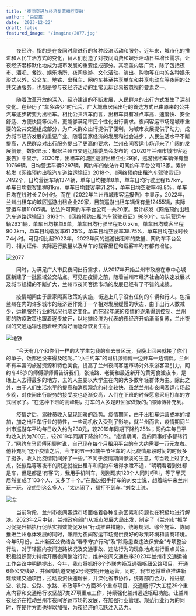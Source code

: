 ```yaml
---
title: '夜间交通与经济复苏相互交融'
author: '央豆嘉'
date: '2023-12-22'
draft: false
featured_image: '/imagine/2077.jpg'
---
```

&ensp;&ensp;&ensp;&ensp;夜经济，指的是在夜间时段进行的各种经济活动和服务。近年来，城市化的推进和人民生活方式的变化，替人们创造了对夜间消费和娱乐活动日益增长需求，让夜经济潜移默化地成为城市发展的重要组成部分。其涵盖内容广泛，除了包括夜市、酒吧、餐饮、娱乐场所、夜间旅游、文化活动、演出、购物等在内的各种娱乐形式以外，公交车、地铁、出租车、网约车甚至共享单车和共享电动车等夜间的公共交通服务，也都是参与夜经济活动的里常见却容易被忽视的要素之一。
<!--more-->
&ensp;&ensp;&ensp;&ensp;随着改革开放的深入，经济建设的不断发展，人民群众的出行方式发生了深刻变化。在经历了“车多路少”时代后，广大城市居民出行的首选方式已由原来的公共汽车逐步转变为出租车。相比公共汽车而言，出租车具有准点率高、速度快、安全舒适、方便快捷等优点，更能够满足市民个性化出行需求。夜间客运市场是城市重要的公共交通组成部分，为广大群众出行提供了便利，为城市发展提供了动力，成为城市经济发展的重要产业。随着国家经济的发展和社会进步，人民生活水平不断提高，人民群众对出行服务提出了更高的要求，兰州夜间客运市场迎来了广阔的发展前景。数据显示：根据兰州市交通运输委员会发布的《2020年兰州市城市客运报告》中显示，2020年，出租车的城区巡游出租企业29家，巡游出租车辆保有量10766辆，日均营运车辆9297辆，网约车的依法许可网约车平台公司13家。累计核发《网络预约出租汽车道路运输证》2018个、《网络预约出租汽车驾驶员证》7492个，日均营运车辆1374辆，单车日均接单8单，单车日均行驶里程157km，单车日均载客里程81km，单车日均载客率51.2%，单车日均空驶率48.8%，单车日均在线时长 7.9小时。而在《2022年兰州市城市客运报告》中显示，2022年，兰州出租车的城区巡游出租企业29家，目前巡游出租车辆保有量12455辆，实际营运车辆11005辆。依法许可网约车平台公司一共20家。累计核发《网络预约出租汽车道路运输证》3163个，《网络预约出租汽车驾驶员证》9890个，实际营运车辆2631辆，单车日均接单9单，单车日均行驶里程150.5km，单车日均载客里程90.3km，单车日均载客率61.25%，单车日均空驶率38.75%，单车日均在线时长 7.4小时。可见相比起2022年，2022年间的巡游出租车的数量、网约车平台公司、相关证件、实际运行数量以及单车的载客里程和载客率均有都有增加。

![2077](/imagine/2077.jpg)

&ensp;&ensp;&ensp;&ensp;同时，为满足广大市民夜间出行需求，从2017年开始兰州市政府在市中心城区新建了一批区域公交站点。可见在疫情之前，随着兰州市经济社会的快速发展以及城市规模的不断扩大，兰州市夜间客运市场的发展已经有了不错的成绩。

&ensp;&ensp;&ensp;&ensp;疫情期间由于居家隔离政策的实施，街道上几乎没有任何的车辆和行人。包括兰州在内的许多城市的经济运作处于一个相对发展缓慢的状态，由于出行人数减少，运输服务行业的状况也随之变化。而在22年底的疫情的逐渐得到控制、兰州市的防疫政策也跟着逐步放开，以地摊经济为代表的夜经济开始渐渐复苏，兰州夜间的交通运输也随着经济向好而逐渐恢复生机。

![地铁](/imagine/地铁.jpg)

&ensp;&ensp;&ensp;&ensp;“今天有几个和你们一样的大学生包我的车去景区玩，我晚上回来就接了你们的单子，饭都还没来得及吃呢。”“小兰约车”的司机张师傅一边开车一边调侃。兰州市有丰富的旅游资源和特色美食，提高了兰州夜间客运市场对外来游客吸引力，网约车46岁的师傅邵师傅告诉我们，张掖路、老街和最近新开的黄河食渡夜市，是晚上人去得最多的地方，去的人主要以大学生在内的大多数年轻群体为主。除此之外，由于人们生活水平的提高和消费观念的转变较快，虽然兰州市夜间客运市场起步晚，对夜间出行服务的接受度也逐渐变高，人们在下班的时候愿意采用打车的方式回家了。“在这种下班的高峰期，打车的人多是赶回家做饭的。”邵师傅补充到。

&ensp;&ensp;&ensp;&ensp;疫情之后，驾驶员收入呈现回暖的趋势。疫情期间，由于出租车运营成本的增加，加之出租车行业的特性，一些司机收入受到了影响，就兰州而言，疫情期间兰州市巡游车平均每日收入约为230元，较2019年同期下降约25%；网约车每日平均收入约为700元，较2019年同期下降约10%。“疫情期间，我的同事好多都转行了。”网约车马师傅闲聊时说，自己现在每个月租用平台的车大约需要一万元左右。他补充到“这个疫情之后，今年的五一和端午节坐车的人比疫情那段时间的时候多了挺多。收入比疫情期间好了一些。”不同于疫情期间惨淡的生意，每当晚上过了九点，张掖路等等夜市的附近就被出租车和网约车堵得水泄不通，“明明看着到处都是车，但是都是‘有客’的，我用手机叫车，刚刚现实123个人同时呼叫，等了半天居然变成了133个人，又多了十个。”在路边招手打车的刘女士说，想着端午来兰州玩一玩，没想到这么多人，“太热闹了，都打不到车。”刘女士说。

![车](/imagine/车.jpg)

&ensp;&ensp;&ensp;&ensp;当前阶段，兰州市夜间客运市场面临着各种复杂因素和问题也在积极地进行解决。2023年2月中旬，兰州政府部门从城市发展大局出发，制定了《兰州市“抓学习促提升抓执行促落实抓效能促发展”行动推进措施》，统筹规划、综合施策、协同推进兰州总体发展的同时，兼顾为夜间客运市场提供良好的政策环境和营商环境。今年5月份，兰州新区公安结合“春季守护行动”及“除隐患查违法保安全”专项整治行动，对于辖区内夜间道路状况及交通事故、违法行为的现象地点进行重点关注，积极组织警力持续开展夜间整治行动，维护夜间交通秩序2023年兰州市交通运输工作会议中明确提出，今年，我市将抓好8个外联内畅互通强枢纽公路项目，开通6条公交线路，并保障轨道交通2号线按期开通运营。同时，我市还将重点推进新建续建交通项目，拉动投资快速增长，并深化省市协作，统筹部门合力，推进航空、铁路、公路、水路、市政等5个方面35个重点项目、交通畅行7大工程29个重点内容和交通畅行攻坚战7类27项重点工作，持续强化兰州通道枢纽功能。让兰州夜经济在推动兰州市夜间客运市场的发展，在加强行业管理、规范行业行为的同时，在硬件方面也得以加强，为夜经济的活跃注入活力。